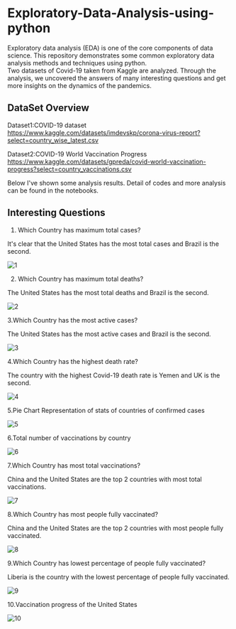 # Exploratory-Data-Analysis-using-python
Exploratory data analysis (EDA) is one of the core components of data science. This repository demonstrates some common exploratory data analysis methods and techniques using python.  
Two datasets of Covid-19 taken from Kaggle are analyzed. Through the analysis, we uncovered the answers of many interesting questions and get more insights on the dynamics of the pandemics.

## DataSet Overview
Dataset1:COVID-19 dataset
https://www.kaggle.com/datasets/imdevskp/corona-virus-report?select=country_wise_latest.csv

Dataset2:COVID-19 World Vaccination Progress
https://www.kaggle.com/datasets/gpreda/covid-world-vaccination-progress?select=country_vaccinations.csv

Below I've shown some analysis results. Detail of codes and more analysis can be found in the notebooks.

## Interesting  Questions
1. Which Country has maximum total cases?

It's clear that the United States has the most total cases and Brazil is the second.

![1](https://user-images.githubusercontent.com/50339450/167235139-b60fac2c-6f15-48a0-97b2-0c7c59ba5fa0.png)

2. Which Country has maximum total deaths?

The United States has the most total deaths and Brazil is the second.

![2](https://user-images.githubusercontent.com/50339450/167235368-f59eca94-22a3-44a3-b620-ad3417dd2436.png)

3.Which Country has the most active cases?

The United States has the most active cases and Brazil is the second.

![3](https://user-images.githubusercontent.com/50339450/167235375-c0c58300-3e93-4602-aff2-b2b1c076934b.png)

4.Which Country has the highest death rate?

The country with the highest Covid-19 death rate is Yemen and UK is the second.

![4](https://user-images.githubusercontent.com/50339450/167235469-eaaf8d8a-bd5d-447d-8901-7eea2c6a5d67.png)

5.Pie Chart Representation of stats of countries of confirmed cases

![5](https://user-images.githubusercontent.com/50339450/167235497-f3407f67-929b-4267-986b-e818205c0551.png)

6.Total number of vaccinations by country

![6](https://user-images.githubusercontent.com/50339450/167235723-60071314-fa96-4950-80a3-66f2a7b2ce04.png)

7.Which Country has most total vaccinations?

China and the United States are the top 2 countries with most total vaccinations.

![7](https://user-images.githubusercontent.com/50339450/167235754-2fe2ec93-4b19-47b5-92c9-be729c34739e.png)

8.Which Country has most people fully vaccinated?

China and the United States are the top 2 countries with most people fully vaccinated.

![8](https://user-images.githubusercontent.com/50339450/167235768-7d67d555-6be3-4243-860d-c153e73fe644.png)

9.Which Country has lowest percentage of people fully vaccinated?

Liberia is the country with the lowest percentage of people fully vaccinated.

![9](https://user-images.githubusercontent.com/50339450/167235824-d4f48870-740e-4b35-b790-0a39d52f4885.png)

10.Vaccination progress of the United States

![10](https://user-images.githubusercontent.com/50339450/167235838-017a5a8b-053e-43eb-a9ec-0a9ccb230eda.png)




